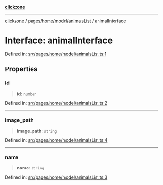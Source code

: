 [**clickzone**](../../../../../README.md)

***

[clickzone](../../../../../README.md) / [pages/home/model/animalsList](../README.md) / animalInterface

# Interface: animalInterface

Defined in: [src/pages/home/model/animalsList.ts:1](https://github.com/MaximBri/ClickZone/blob/20f3f0d061a7c50a96ed5bba64acbc325a456072/client/src/pages/home/model/animalsList.ts#L1)

## Properties

### id

> **id**: `number`

Defined in: [src/pages/home/model/animalsList.ts:2](https://github.com/MaximBri/ClickZone/blob/20f3f0d061a7c50a96ed5bba64acbc325a456072/client/src/pages/home/model/animalsList.ts#L2)

***

### image\_path

> **image\_path**: `string`

Defined in: [src/pages/home/model/animalsList.ts:4](https://github.com/MaximBri/ClickZone/blob/20f3f0d061a7c50a96ed5bba64acbc325a456072/client/src/pages/home/model/animalsList.ts#L4)

***

### name

> **name**: `string`

Defined in: [src/pages/home/model/animalsList.ts:3](https://github.com/MaximBri/ClickZone/blob/20f3f0d061a7c50a96ed5bba64acbc325a456072/client/src/pages/home/model/animalsList.ts#L3)
